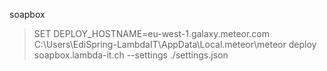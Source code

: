 soapbox

> SET DEPLOY_HOSTNAME=eu-west-1.galaxy.meteor.com
> C:\Users\EdiSpring-LambdaIT\AppData\Local\.meteor\meteor deploy soapbox.lambda-it.ch --settings ./settings.json
